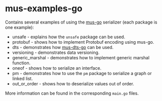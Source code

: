 # mus-examples-go
Contains several examples of using the [mus-go](https://github.com/mus-format/mus-go)
serializer (each package is one example):
- unsafe - explains how the `unsafe` package can be used.
- protobuf - shows how to implement Protobuf encoding using mus-go.
- dts - demonstrates how [mus-dts-go](https://github.com/mus-format/mus-dts-go) 
  can be used.
- versioning - demonstrates data versioning.
- generic_marshal - demonstrates how to implement generic marshal function.
- oneof - shows how to serialize an interface.
- pm - demonstrates how to use the `pm` package to serialize a graph or linked 
  list.
- out_or_order - shows how to deserialize values out of order.

More information can be found in the corresponding `main.go` files.